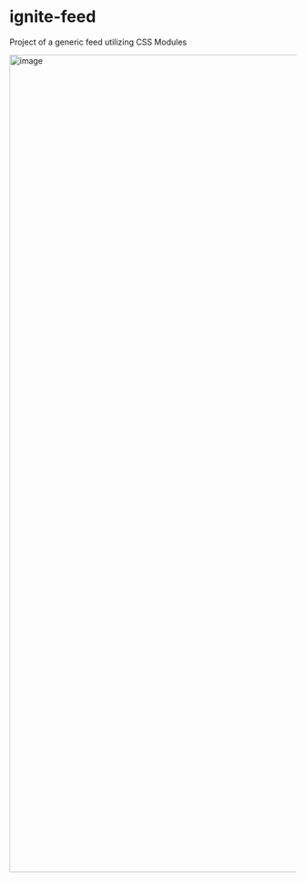 # ignite-feed
Project of a generic feed utilizing CSS Modules 


<img width="1437" alt="image" src="https://user-images.githubusercontent.com/39314687/205460120-b942b461-92f0-4803-b055-c9e6a63584c2.png">
